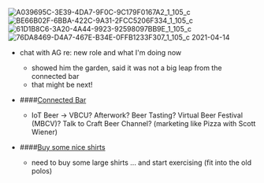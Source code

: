 ![A039695C-3E39-4DA7-9F0C-9C179F0167A2_1_105_c](https://user-images.githubusercontent.com/18327771/116086796-7b631000-a6a0-11eb-9773-baa60a88f285.jpeg)
![BE66B02F-6BBA-422C-9A31-2FCC5206F334_1_105_c](https://user-images.githubusercontent.com/18327771/116086799-7c943d00-a6a0-11eb-9887-43ef3d523c51.jpeg)
![61D1B8C6-3A20-4A44-9923-92598097BB9E_1_105_c](https://user-images.githubusercontent.com/18327771/116086803-7dc56a00-a6a0-11eb-934c-56f56f3dcbe9.jpeg)
![76DA8469-D4A7-467E-B34E-0FFB1233F307_1_105_c](https://user-images.githubusercontent.com/18327771/116086806-7e5e0080-a6a0-11eb-908c-aaf6e20a5d3d.jpeg)
2021-04-14
- chat with AG re: new role and what I'm doing now
  - showed him the garden, said it was not a big leap from the connected bar
  - that might be next!
- ####[Connected Bar](#PROJECTS:0)
  - IoT Beer -> VBCU? Afterwork? Beer Tasting? Virtual Beer Festival (MBCV)? Talk to Craft Beer Channel? (marketing like Pizza with Scott Wiener)

- ####[Buy some nice shirts](#TODO:0)
  - need to buy some large shirts ... and start exercising (fit into the old polos)
